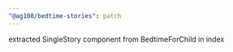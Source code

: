 ```yaml
---
"@ag108/bedtime-stories": patch
---
```


extracted SingleStory component from BedtimeForChild in index
